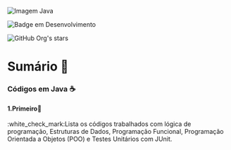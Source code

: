 
![Imagem Java](https://user-images.githubusercontent.com/75958253/163387373-dad495b8-facb-4395-962a-cea8498df030.png)

![Badge em Desenvolvimento](http://img.shields.io/static/v1?label=STATUS&message=EM%20DESENVOLVIMENTO&color=GREEN&style=for-the-badge)

![GitHub Org's stars](https://img.shields.io/github/stars/DevPovoa?style=social)


# Sumário :bookmark_tabs:
### Códigos em Java :coffee: 

#### 1.Primeiro:pushpin: 
<p>:white_check_mark:Lista os códigos trabalhados com lógica de 
programação, Estruturas de Dados, Programação Funcional, Programação Orientada a Objetos (POO) e Testes Unitários com JUnit.<p/>

